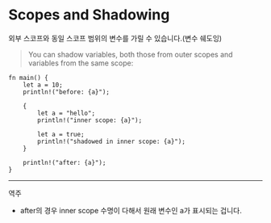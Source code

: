 # Scopes and Shadowing

외부 스코프와 동일 스코프 범위의 변수를 가릴 수 있습니다.(변수 쉐도잉)
> You can shadow variables, both those from outer scopes and variables from the same scope:

```rust,editable
fn main() {
    let a = 10;
    println!("before: {a}");

    {
        let a = "hello";
        println!("inner scope: {a}");

        let a = true;
        println!("shadowed in inner scope: {a}");
    }

    println!("after: {a}");
}
```

---
역주
- after의 경우 inner scope 수명이 다해서 원래 변수인 a가 표시되는 겁니다. 